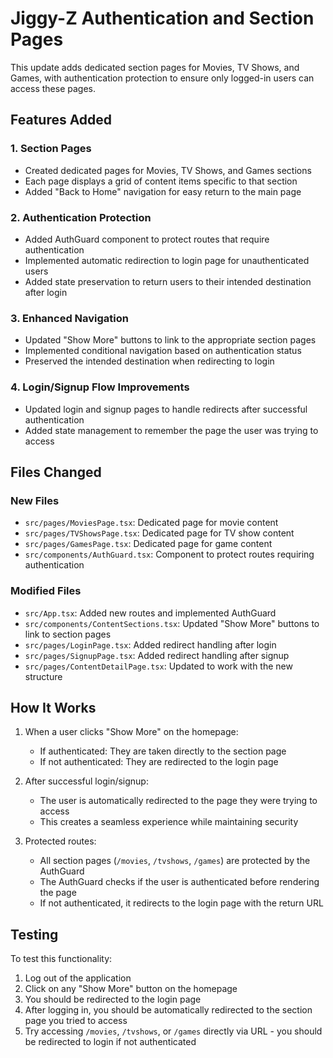 # Jiggy-Z Authentication and Section Pages

This update adds dedicated section pages for Movies, TV Shows, and Games, with authentication protection to ensure only logged-in users can access these pages.

## Features Added

### 1. Section Pages
- Created dedicated pages for Movies, TV Shows, and Games sections
- Each page displays a grid of content items specific to that section
- Added "Back to Home" navigation for easy return to the main page

### 2. Authentication Protection
- Added AuthGuard component to protect routes that require authentication
- Implemented automatic redirection to login page for unauthenticated users
- Added state preservation to return users to their intended destination after login

### 3. Enhanced Navigation
- Updated "Show More" buttons to link to the appropriate section pages
- Implemented conditional navigation based on authentication status
- Preserved the intended destination when redirecting to login

### 4. Login/Signup Flow Improvements
- Updated login and signup pages to handle redirects after successful authentication
- Added state management to remember the page the user was trying to access

## Files Changed

### New Files
- `src/pages/MoviesPage.tsx`: Dedicated page for movie content
- `src/pages/TVShowsPage.tsx`: Dedicated page for TV show content
- `src/pages/GamesPage.tsx`: Dedicated page for game content
- `src/components/AuthGuard.tsx`: Component to protect routes requiring authentication

### Modified Files
- `src/App.tsx`: Added new routes and implemented AuthGuard
- `src/components/ContentSections.tsx`: Updated "Show More" buttons to link to section pages
- `src/pages/LoginPage.tsx`: Added redirect handling after login
- `src/pages/SignupPage.tsx`: Added redirect handling after signup
- `src/pages/ContentDetailPage.tsx`: Updated to work with the new structure

## How It Works

1. When a user clicks "Show More" on the homepage:
   - If authenticated: They are taken directly to the section page
   - If not authenticated: They are redirected to the login page

2. After successful login/signup:
   - The user is automatically redirected to the page they were trying to access
   - This creates a seamless experience while maintaining security

3. Protected routes:
   - All section pages (`/movies`, `/tvshows`, `/games`) are protected by the AuthGuard
   - The AuthGuard checks if the user is authenticated before rendering the page
   - If not authenticated, it redirects to the login page with the return URL

## Testing

To test this functionality:
1. Log out of the application
2. Click on any "Show More" button on the homepage
3. You should be redirected to the login page
4. After logging in, you should be automatically redirected to the section page you tried to access
5. Try accessing `/movies`, `/tvshows`, or `/games` directly via URL - you should be redirected to login if not authenticated